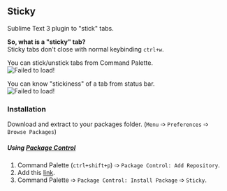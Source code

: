 ## Sticky
Sublime Text 3 plugin to "stick" tabs.

**So, what is a "sticky" tab?**  
Sticky tabs don't close with normal keybinding `ctrl+w`.

You can stick/unstick tabs from Command Palette.  
![Failed to load!](https://i.imgur.com/sDVbtfp.png)

You can know "stickiness" of a tab from status bar.  
![Failed to load!](https://i.imgur.com/1g6mvZ3.png)

### Installation
Download and extract to your packages folder. (`Menu` &#10153; `Preferences` &#10153; `Browse Packages`)

##### Using [Package Control](https://packagecontrol.io/installation)
1. Command Palette (`ctrl+shift+p`) &#10153; `Package Control: Add Repository`.
2. Add this [link](https://github.com/krikx/Sticky/).
3. Command Palette &#10153; `Package Control: Install Package` &#10153; `Sticky`.
